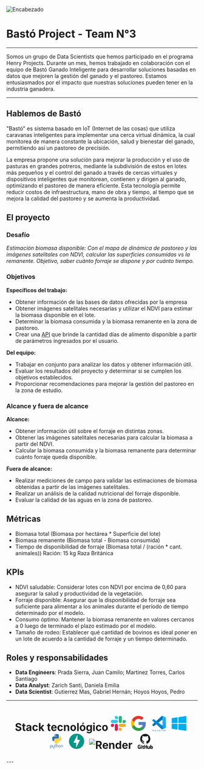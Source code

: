 ![Encabezado](https://github.com/jpradas1/BASTO-project/blob/main/Images/encabezado.jpg)

# **Bastó Project - Team N°3**
______
Somos un grupo de Data Scientists que hemos participado en el programa Henry Projects. Durante un mes, hemos trabajado en colaboración con el equipo de Bastó Ganado Inteligente para desarrollar soluciones basadas en datos que mejoren la gestión del ganado y el pastoreo. Estamos entusiasmados por el impacto que nuestras soluciones pueden tener en la industria ganadera.
______

## **Hablemos de Bastó**

"Bastó" es sistema basado en IoT (Internet de las cosas) que utiliza caravanas inteligentes para implementar una cerca virtual dinámica, la cual monitorea de manera constante la ubicación, salud y bienestar del ganado, permitiendo así un pastoreo de precisión.

La empresa propone una solución para mejorar la producción y el uso de pasturas en grandes potreros, mediante la subdivisión de estos en lotes más pequeños y el control del ganado a través de cercas virtuales y dispositivos inteligentes que monitorean, contienen y dirigen al ganado, optimizando el pastoreo de manera eficiente. Esta tecnología permite reducir costos de infraestructura, mano de obra y tiempo, al tiempo que se mejora la calidad del pastoreo y se aumenta la productividad.

## **El proyecto**

### **Desafío** 

*Estimación biomasa disponible: Con el mapa de dinámica de pastoreo y las imágenes satelitales con NDVI, calcular las superficies consumidas vs la remanente. Objetivo, saber cuánto forraje se dispone y por cuánto tiempo.*

### **Objetivos**

**Específicos del trabajo:**

* Obtener información de las bases de datos ofrecidas por la empresa
* Obtener imágenes satelitales necesarias y utilizar el NDVI para estimar la biomasa disponible en el lote.
* Determinar la biomasa consumida y la biomasa remanente en la zona de pastoreo.
* Crear una [API](https://fastapi-basto-project.onrender.com/docs) que brinde la cantidad días de alimento disponible a partir de parámetros ingresados por el usuario.

**Del equipo:**
* Trabajar en conjunto para analizar los datos y obtener información útil.
* Evaluar los resultados del proyecto y determinar si se cumplen los objetivos establecidos. 
* Proporcionar recomendaciones para mejorar la gestión del pastoreo en la zona de estudio.

### **Alcance y fuera de alcance**

**Alcance:**
* Obtener información útil sobre el forraje en distintas zonas. 
* Obtener las imágenes satelitales necesarias para calcular la biomasa a partir del NDVI.
* Calcular la biomasa consumida y la biomasa remanente para determinar cuánto forraje queda disponible.

**Fuera de alcance:**
* Realizar mediciones de campo para validar las estimaciones de biomasa obtenidas a partir de las imágenes satelitales.
* Realizar un análisis de la calidad nutricional del forraje disponible.
* Evaluar la calidad de las aguas en la zona de pastoreo.

## **Métricas**
* Biomasa total (Biomasa por hectárea * Superficie del lote)
* Biomasa remanente (Biomasa total - Biomasa consumida)
* Tiempo de disponibilidad de forraje (Biomasa total / (ración * cant. animales)) Ración: 15 kg Raza Británica

## **KPIs**
* NDVI saludable: Considerar lotes con NDVI por encima de 0,60 para asegurar la salud y productividad de la vegetación.
* Forraje disponible: Asegurar que la disponibilidad de forraje sea suficiente para alimentar a los animales durante el período de tiempo determinado por el modelo.
* Consumo óptimo: Mantener la biomasa remanente en valores cercanos a 0 luego de terminado el plazo estimado por el modelo.
* Tamaño de rodeo: Establecer qué cantidad de bovinos es ideal poner en un lote de acuerdo a la cantidad de forraje y un tiempo determinado.

## **Roles y responsabilidades**
* **Data Engineers**: Prada Sierra, Juan Camilo; Martinez Torres, Carlos Santiago
* **Data Analyst**: Zarich Santi, Daniela Emilia
* **Data Scientist**: Gutierrez Mas, Gabriel Hernán; Hoyos Hoyos, Pedro

---
<div id = "header" align = "center">
    <h1 align = 'Center'> Stack tecnológico </>
   <img src = 'https://github.com/devicons/devicon/blob/master/icons/slack/slack-original.svg' title = 'Slack' alt = 'Slack' width = '40' height = '40' />&nbsp;
   <img src = 'https://github.com/devicons/devicon/blob/master/icons/google/google-original.svg' title = 'Google' alt = 'Google' width = '40' height = '40'/>&nbsp;
   <img src = 'https://github.com/devicons/devicon/blob/master/icons/vscode/vscode-original-wordmark.svg' title = 'VSC' alt = 'VSC' width = '40' height = '40' />&nbsp;
   <img src = 'https://github.com/devicons/devicon/blob/master/icons/windows8/windows8-original.svg' title = 'Windows' alt = 'Windows' width = '40' height = '40' />&nbsp;
   <img src = 'https://github.com/devicons/devicon/blob/master/icons/python/python-original-wordmark.svg' title = 'Python' alt = 'Python' width = '40' height = '40' />&nbsp;
   <img src = 'https://github.com/devicons/devicon/blob/master/icons/fastapi/fastapi-original.svg' title = 'fastAPI' alt = 'fastAPI' width = '40' height = '40' />&nbsp;
   <img src = 'https://res.cloudinary.com/practicaldev/image/fetch/s--iWNIikKc--/c_imagga_scale,f_auto,fl_progressive,h_420,q_auto,w_1000/https://dev-to-uploads.s3.amazonaws.com/uploads/articles/u6kmbieir6su8dt70z3l.png' title = 'Render' alt = 'Render' width = '40' height = '40' />&nbsp;
    <img src = 'https://github.com/devicons/devicon/blob/master/icons/github/github-original-wordmark.svg' title = 'Github' alt = 'Github' width = '40' height = '40' />&nbsp;

</div>
---
